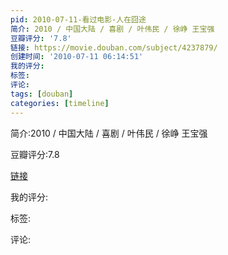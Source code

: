 ```yaml
---
pid: 2010-07-11-看过电影-人在囧途
简介: 2010 / 中国大陆 / 喜剧 / 叶伟民 / 徐峥 王宝强
豆瓣评分: '7.8'
链接: https://movie.douban.com/subject/4237879/
创建时间: '2010-07-11 06:14:51'
我的评分:
标签:
评论:
tags: [douban]
categories: [timeline]
---
```

简介:2010 / 中国大陆 / 喜剧 / 叶伟民 / 徐峥 王宝强

豆瓣评分:7.8

[链接](https://movie.douban.com/subject/4237879/)

我的评分:

标签:

评论:

